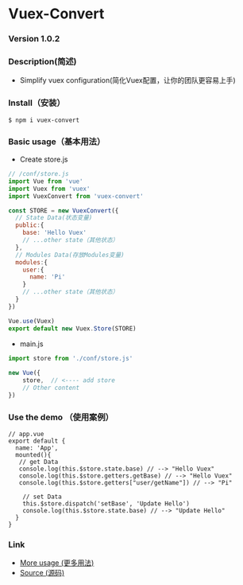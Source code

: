 # Vuex-Convert
### Version 1.0.2



### Description(简述)

- Simplify vuex configuration(简化Vuex配置，让你的团队更容易上手)


### Install（安装）

```base
$ npm i vuex-convert
```



### Basic usage（基本用法）

- Create store.js

```javascript
// /conf/store.js
import Vue from 'vue'
import Vuex from 'vuex'
import VuexConvert from 'vuex-convert'

const STORE = new VuexConvert({
  // State Data(状态变量)
  public:{
    base: 'Hello Vuex'
    // ...other state（其他状态）
  },
  // Modules Data(存放Modules变量)
  modules:{
    user:{
      name: 'Pi'
    }
    // ...other state（其他状态）
  }
})

Vue.use(Vuex)
export default new Vuex.Store(STORE)

```

- main.js

``` javascript
import store from './conf/store.js'
  
new Vue({
    store,  // <---- add store
    // Other content
})
```






### Use the demo （使用案例）

``` Vue
// app.vue
export default {
  name: 'App',
  mounted(){
   // get Data
   console.log(this.$store.state.base) // --> "Hello Vuex"
   console.log(this.$store.getters.getBase) // --> "Hello Vuex"
   console.log(this.$store.getters["user/getName"]) // --> "Pi"
    
    // set Data 
    this.$store.dispatch('setBase', 'Update Hello')
    console.log(this.$store.state.base) // --> "Update Hello"
  }
}

```



### Link

- [ More usage (更多用法) ](http://www.piszz.com/Vuex-Convert/docs/index.html)
- [ Source (源码) ](https://github.com/Pszz/Vuex-Convert) 